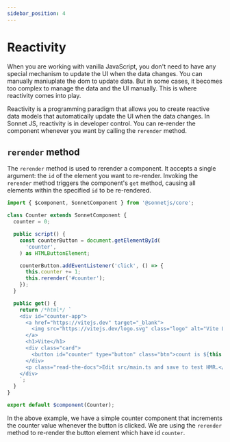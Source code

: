```yaml
---
sidebar_position: 4
---
```


# Reactivity

When you are working with vanilla JavaScript, you don't need to have any special mechanism to update the UI when the data changes. You can manually maniuplate the dom to update data. But in some cases, it becomes too complex to manage the data and the UI manually. This is where reactivity comes into play.

Reactivity is a programming paradigm that allows you to create reactive data models that automatically update the UI when the data changes. In Sonnet JS, reactivity is in developer control. You can re-render the component whenever you want by calling the `rerender` method.

## `rerender` method

The `rerender` method is used to rerender a component. It accepts a single argument: the `id` of the element you want to re-render. Invoking the `rerender` method triggers the component's `get` method, causing all elements within the specified `id` to be re-rendered.

```typescript title="Counter.ts"
import { $component, SonnetComponent } from '@sonnetjs/core';

class Counter extends SonnetComponent {
  counter = 0;

  public script() {
    const counterButton = document.getElementById(
      'counter',
    ) as HTMLButtonElement;

    counterButton.addEventListener('click', () => {
      this.counter += 1;
      this.rerender('#counter');
    });
  }

  public get() {
    return /*html*/ `
    <div id="counter-app">
      <a href="https://vitejs.dev" target="_blank">
        <img src="https://vitejs.dev/logo.svg" class="logo" alt="Vite Logo" />
      </a>
      <h1>Vite</h1>
      <div class="card">
        <button id="counter" type="button" class="btn">count is ${this.counter}</button>
      </div>
      <p class="read-the-docs">Edit src/main.ts and save to test HMR.</p>
    </div>
    `;
  }
}

export default $component(Counter);
```

In the above example, we have a simple counter component that increments the counter value whenever the button is clicked. We are using the `rerender` method to re-render the button element which have id `counter`.

